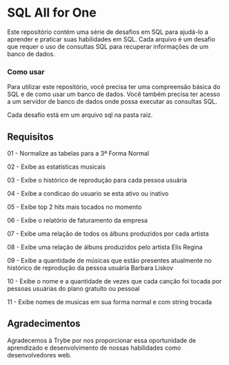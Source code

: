 # SQL All for One

Este repositório contém uma série de desafios em SQL para ajudá-lo a aprender e praticar suas habilidades em SQL. Cada arquivo é um desafio que requer o uso de consultas SQL para recuperar informações de um banco de dados.

### Como usar

Para utilizar este repositório, você precisa ter uma compreensão básica do SQL e de como usar um banco de dados. Você também precisa ter acesso a um servidor de banco de dados onde possa executar as consultas SQL.

Cada desafio está em um arquivo sql na pasta raiz.

## Requisitos

01 - Normalize as tabelas para a 3ª Forma Normal

02 - Exibe as estatísticas musicais

03 - Exibe o histórico de reprodução para cada pessoa usuária

04 - Exibe a condicao do usuario se esta ativo ou inativo

05 - Exibe top 2 hits mais tocados no momento

06 - Exibe o relatório de faturamento da empresa

07 - Exibe uma relação de todos os álbuns produzidos por cada artista

08 - Exibe uma relação de álbuns produzidos pelo artista Elis Regina

09 - Exibe a quantidade de músicas que estão presentes atualmente no histórico de reprodução da pessoa usuária Barbara Liskov

10 - Exibe o nome e a quantidade de vezes que cada canção foi tocada por pessoas usuárias do plano gratuito ou pessoal

11 - Exibe nomes de musicas em sua forma normal e com string trocada

## Agradecimentos
Agradecemos à Trybe por nos proporcionar essa oportunidade de aprendizado e desenvolvimento de nossas habilidades como desenvolvedores web.
